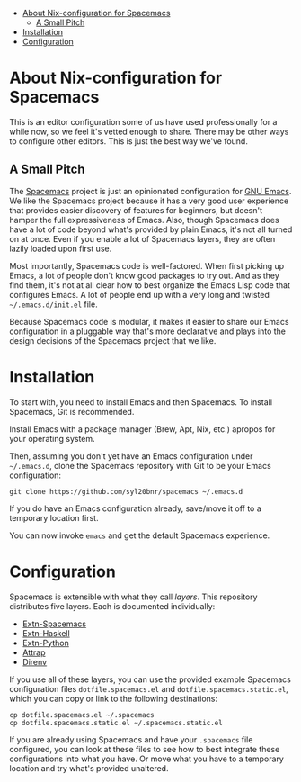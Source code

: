 - [About Nix-configuration for Spacemacs](#org7d46594)
  - [A Small Pitch](#orgd478ac2)
- [Installation](#orgd6dcbfe)
- [Configuration](#org221e52d)



<a id="org7d46594"></a>

# About Nix-configuration for Spacemacs

This is an editor configuration some of us have used professionally for a while now, so we feel it's vetted enough to share. There may be other ways to configure other editors. This is just the best way we've found.


<a id="orgd478ac2"></a>

## A Small Pitch

The [Spacemacs](http://spacemacs.org) project is just an opinionated configuration for [GNU Emacs](https://www.gnu.org/software/emacs). We like the Spacemacs project because it has a very good user experience that provides easier discovery of features for beginners, but doesn't hamper the full expressiveness of Emacs. Also, though Spacemacs does have a lot of code beyond what's provided by plain Emacs, it's not all turned on at once. Even if you enable a lot of Spacemacs layers, they are often lazily loaded upon first use.

Most importantly, Spacemacs code is well-factored. When first picking up Emacs, a lot of people don't know good packages to try out. And as they find them, it's not at all clear how to best organize the Emacs Lisp code that configures Emacs. A lot of people end up with a very long and twisted `~/.emacs.d/init.el` file.

Because Spacemacs code is modular, it makes it easier to share our Emacs configuration in a pluggable way that's more declarative and plays into the design decisions of the Spacemacs project that we like.


<a id="orgd6dcbfe"></a>

# Installation

To start with, you need to install Emacs and then Spacemacs. To install Spacemacs, Git is recommended.

Install Emacs with a package manager (Brew, Apt, Nix, etc.) apropos for your operating system.

Then, assuming you don't yet have an Emacs configuration under `~/.emacs.d`, clone the Spacemacs repository with Git to be your Emacs configuration:

```shell
git clone https://github.com/syl20bnr/spacemacs ~/.emacs.d
```

If you do have an Emacs configuration already, save/move it off to a temporary location first.

You can now invoke `emacs` and get the default Spacemacs experience.


<a id="org221e52d"></a>

# Configuration

Spacemacs is extensible with what they call *layers*. This repository distributes five layers. Each is documented individually:

-   [Extn-Spacemacs](./private/extn-spacemacs/README.md)
-   [Extn-Haskell](./private/extn-haskell/README.md)
-   [Extn-Python](./private/extn-python/README.md)
-   [Attrap](./private/attrap/README.md)
-   [Direnv](./private/direnv/README.md)

If you use all of these layers, you can use the provided example Spacemacs configuration files `dotfile.spacemacs.el` and `dotfile.spacemacs.static.el`, which you can copy or link to the following destinations:

```shell
cp dotfile.spacemacs.el ~/.spacemacs
cp dotfile.spacemacs.static.el ~/.spacemacs.static.el
```

If you are already using Spacemacs and have your `.spacemacs` file configured, you can look at these files to see how to best integrate these configurations into what you have. Or move what you have to a temporary location and try what's provided unaltered.
